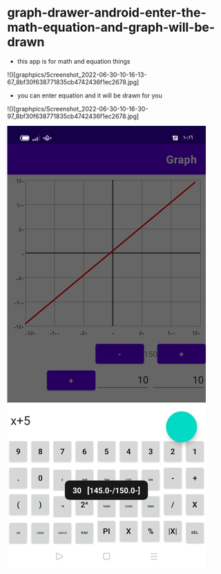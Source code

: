 # graph-drawer-android-enter-the-math-equation-and-graph-will-be-drawn

* this app is for math and equation things

!()[graphpics/Screenshot_2022-06-30-10-16-13-67_8bf30f638771835cb4742436f1ec2678.jpg]

* you can enter equation and it will be drawn for you

!()[graphpics/Screenshot_2022-06-30-10-16-30-97_8bf30f638771835cb4742436f1ec2678.jpg]

![](graphpics/Screenshot_2022-06-30-10-16-54-29_8bf30f638771835cb4742436f1ec2678.jpg)
